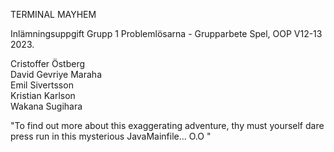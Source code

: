 TERMINAL MAYHEM
 
Inlämningsuppgift Grupp 1 Problemlösarna - Grupparbete Spel, OOP V12-13 2023.

Cristoffer Östberg \
David Gevriye Maraha \
Emil Sivertsson \
Kristian Karlson \
Wakana Sugihara
       
         
"To find out more about this exaggerating adventure, thy must yourself dare press run in this mysterious JavaMainfile... O.O "
